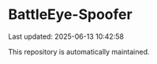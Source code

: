# BattleEye-Spoofer

Last updated: 2025-06-13 10:42:58

This repository is automatically maintained.
